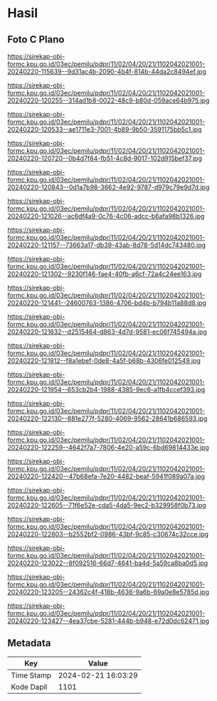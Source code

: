 # Hasil

## Foto C Plano

https://sirekap-obj-formc.kpu.go.id/03ec/pemilu/pdpr/11/02/04/20/21/1102042021001-20240220-115639--9d31ac4b-2090-4b4f-814b-44da2c8494ef.jpg

https://sirekap-obj-formc.kpu.go.id/03ec/pemilu/pdpr/11/02/04/20/21/1102042021001-20240220-120255--314ad1b8-0022-48c9-b80d-059ace64b975.jpg

https://sirekap-obj-formc.kpu.go.id/03ec/pemilu/pdpr/11/02/04/20/21/1102042021001-20240220-120533--ae1711e3-7001-4b89-9b50-3591175bb5c1.jpg

https://sirekap-obj-formc.kpu.go.id/03ec/pemilu/pdpr/11/02/04/20/21/1102042021001-20240220-120720--0b4d7f84-fb51-4c8d-9017-102d915bef37.jpg

https://sirekap-obj-formc.kpu.go.id/03ec/pemilu/pdpr/11/02/04/20/21/1102042021001-20240220-120843--0d1a7b98-3662-4e92-9787-d979c79e9d7d.jpg

https://sirekap-obj-formc.kpu.go.id/03ec/pemilu/pdpr/11/02/04/20/21/1102042021001-20240220-121026--ac6df4a9-0c76-4c06-adcc-b6afa98b1326.jpg

https://sirekap-obj-formc.kpu.go.id/03ec/pemilu/pdpr/11/02/04/20/21/1102042021001-20240220-121157--73663a17-db39-43ab-8d78-5d14dc743480.jpg

https://sirekap-obj-formc.kpu.go.id/03ec/pemilu/pdpr/11/02/04/20/21/1102042021001-20240220-121302--9230f146-fae4-40fb-a6cf-72a4c24ee163.jpg

https://sirekap-obj-formc.kpu.go.id/03ec/pemilu/pdpr/11/02/04/20/21/1102042021001-20240220-121441--24600763-1386-4706-bd4b-b794b11a88d8.jpg

https://sirekap-obj-formc.kpu.go.id/03ec/pemilu/pdpr/11/02/04/20/21/1102042021001-20240220-121632--d2515464-d863-4d7d-9581-ec06f745494a.jpg

https://sirekap-obj-formc.kpu.go.id/03ec/pemilu/pdpr/11/02/04/20/21/1102042021001-20240220-121812--f8a1ebef-0de8-4a5f-b68b-4306fe012549.jpg

https://sirekap-obj-formc.kpu.go.id/03ec/pemilu/pdpr/11/02/04/20/21/1102042021001-20240220-121954--653cb2b4-1988-4385-9ec6-a1fb4ccef393.jpg

https://sirekap-obj-formc.kpu.go.id/03ec/pemilu/pdpr/11/02/04/20/21/1102042021001-20240220-122130--881e277f-5280-4069-9562-28641b686593.jpg

https://sirekap-obj-formc.kpu.go.id/03ec/pemilu/pdpr/11/02/04/20/21/1102042021001-20240220-122259--4642f7a7-7806-4e20-a59c-6bd69814433e.jpg

https://sirekap-obj-formc.kpu.go.id/03ec/pemilu/pdpr/11/02/04/20/21/1102042021001-20240220-122420--47b68efa-7e20-4482-beaf-5941f089a07a.jpg

https://sirekap-obj-formc.kpu.go.id/03ec/pemilu/pdpr/11/02/04/20/21/1102042021001-20240220-122605--71f6e52e-cda5-4da5-9ec2-b329958f0b73.jpg

https://sirekap-obj-formc.kpu.go.id/03ec/pemilu/pdpr/11/02/04/20/21/1102042021001-20240220-122803--b2552bf2-0986-43bf-9c85-c30674c32cce.jpg

https://sirekap-obj-formc.kpu.go.id/03ec/pemilu/pdpr/11/02/04/20/21/1102042021001-20240220-123022--8f092516-66d7-4641-ba4d-5a59ca8ba0d5.jpg

https://sirekap-obj-formc.kpu.go.id/03ec/pemilu/pdpr/11/02/04/20/21/1102042021001-20240220-123205--24362c4f-418b-4636-9a6b-69a0e8e5785d.jpg

https://sirekap-obj-formc.kpu.go.id/03ec/pemilu/pdpr/11/02/04/20/21/1102042021001-20240220-123427--4ea37cbe-5281-444b-b948-e72d0dc62471.jpg


## Metadata

| Key        | Value               |
| ---------- | ------------------- |
| Time Stamp | 2024-02-21 16:03:29 |
| Kode Dapil | 1101                |



